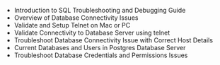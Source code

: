 * Introduction to SQL Troubleshooting and Debugging Guide
* Overview of Database Connectivity Issues
* Validate and Setup Telnet on Mac or PC
* Validate Connectivity to Database Server using telnet
* Troubleshoot Database Connectivity Issue with Correct Host Details
* Current Databases and Users in Postgres Database Server
* Troubleshoot Database Credentials and Permissions Issues
